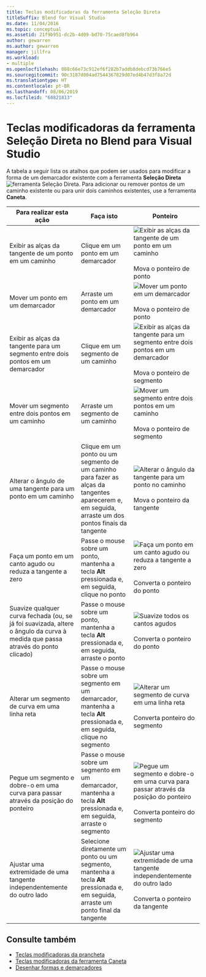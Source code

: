 ```yaml
---
title: Teclas modificadoras da ferramenta Seleção Direta
titleSuffix: Blend for Visual Studio
ms.date: 11/04/2016
ms.topic: conceptual
ms.assetid: 21f9b951-dc2b-4d09-bd70-75caed8fb964
author: gewarren
ms.author: gewarren
manager: jillfra
ms.workload:
- multiple
ms.openlocfilehash: 088c66e73c912ef6f282b7addb8debcd73b766e5
ms.sourcegitcommit: 90c3187d804ad7544367829d07ed4b47d3f8a72d
ms.translationtype: HT
ms.contentlocale: pt-BR
ms.lasthandoff: 08/06/2019
ms.locfileid: "68821813"
---
```

# <a name="direct-selection-tool-modifier-keys-in-blend-for-visual-studio"></a>Teclas modificadoras da ferramenta Seleção Direta no Blend para Visual Studio

A tabela a seguir lista os atalhos que podem ser usados para modificar a forma de um demarcador existente com a ferramenta **Seleção Direta** ![ferramenta Seleção Direta](../designers/media/6dd6571f-c116-451d-8dd2-1f88b8406362.png). Para adicionar ou remover pontos de um caminho existente ou para unir dois caminhos existentes, use a ferramenta **Caneta**.

|Para realizar esta ação|Faça isto|Ponteiro|
| - |-------------|-------------|
|Exibir as alças da tangente de um ponto em um caminho|Clique em um ponto em um demarcador|![Exibir as alças da tangente de um ponto em um caminho](../designers/media/cfcc5f41-a666-4524-a958-50b9051130ca.png)<br /><br /> Mova o ponteiro de ponto|
|Mover um ponto em um demarcador|Arraste um ponto em um demarcador|![Mover um ponto em um demarcador](../designers/media/cfcc5f41-a666-4524-a958-50b9051130ca.png)<br /><br /> Mova o ponteiro de ponto|
|Exibir as alças da tangente para um segmento entre dois pontos em um demarcador|Clique em um segmento de um caminho|![Exibir as alças da tangente para um segmento entre dois pontos em um demarcador](../designers/media/2ace930f-98fa-410b-92cf-7a4b88503ee7.png)<br /><br /> Mova o ponteiro de segmento|
|Mover um segmento entre dois pontos em um caminho|Arraste um segmento de um caminho|![Mover um segmento entre dois pontos em um caminho](../designers/media/2ace930f-98fa-410b-92cf-7a4b88503ee7.png)<br /><br /> Mova o ponteiro de segmento|
|Alterar o ângulo de uma tangente para um ponto em um caminho|Clique em um ponto ou um segmento de um caminho para fazer as alças da tangentes aparecerem e, em seguida, arraste um dos pontos finais da tangente|![Alterar o ângulo da tangente para um ponto no caminho](../designers/media/beb1a907-1e50-450c-aab3-4d7026f5e426.png)<br /><br /> Mova o ponteiro da tangente|
|Faça um ponto em um canto agudo ou reduza a tangente a zero|Passe o mouse sobre um ponto, mantenha a tecla **Alt** pressionada e, em seguida, clique no ponto|![Faça um ponto em um canto agudo ou reduza a tangente a zero](../designers/media/21197b10-aba4-4a9d-8145-647d0ba8e518.png)<br /><br /> Converta o ponteiro do ponto|
|Suavize qualquer curva fechada (ou, se já foi suavizada, altere o ângulo da curva à medida que passa através do ponto clicado)|Passe o mouse sobre um ponto, mantenha a tecla **Alt** pressionada e, em seguida, arraste o ponto|![Suavize todos os cantos agudos](../designers/media/21197b10-aba4-4a9d-8145-647d0ba8e518.png)<br /><br /> Converta o ponteiro do ponto|
|Alterar um segmento de curva em uma linha reta|Passe o mouse sobre um segmento em um demarcador, mantenha a tecla **Alt** pressionada e, em seguida, clique no segmento|![Alterar um segmento de curva em uma linha reta](../designers/media/975a855a-8536-441f-97ed-2f1496e416bf.png)<br /><br /> Converta ponteiro do segmento|
|Pegue um segmento e dobre-o em uma curva para passar através da posição do ponteiro|Passe o mouse sobre um segmento em um demarcador, mantenha a tecla **Alt** pressionada e, em seguida, arraste o segmento|![Pegue um segmento e dobre-o em uma curva para passar através da posição do ponteiro](../designers/media/975a855a-8536-441f-97ed-2f1496e416bf.png)<br /><br /> Converta ponteiro do segmento|
|Ajustar uma extremidade de uma tangente independentemente do outro lado|Selecione diretamente um ponto ou um segmento, mantenha a tecla **Alt** pressionada e, em seguida, arraste um ponto final da tangente|![Ajustar uma extremidade de uma tangente independentemente do outro lado](../designers/media/923951da-4081-4f8b-bebc-0f1f64d87504.png)<br /><br /> Converta o ponteiro da tangente|

## <a name="see-also"></a>Consulte também

- [Teclas modificadoras da prancheta](../designers/artboard-modifier-keys-in-blend.md)
- [Teclas modificadoras da ferramenta Caneta](../designers/pen-tool-modifier-keys-in-blend.md)
- [Desenhar formas e demarcadores](../designers/draw-shapes-and-paths.md)